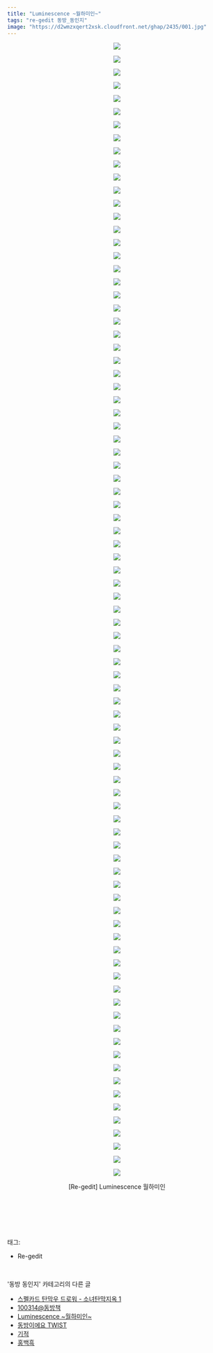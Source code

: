 ```yaml
---
title: "Luminescence ~월하미인~"
tags: "re-gedit 동방_동인지"
image: "https://d2wmzxqert2xsk.cloudfront.net/ghap/2435/001.jpg"
---
```

<div class="article">
<p style="text-align: center; clear: none; float: none;"><img src="{{ site.imgserver11 }}/ghap/2435/001.jpg"/></p>
<p style="text-align: center; clear: none; float: none;"><img src="{{ site.imgserver11 }}/ghap/2435/002.jpg"/></p>
<p style="text-align: center; clear: none; float: none;"><img src="{{ site.imgserver11 }}/ghap/2435/003.jpg"/></p>
<p style="text-align: center; clear: none; float: none;"><img src="{{ site.imgserver11 }}/ghap/2435/004.jpg"/></p>
<p style="text-align: center; clear: none; float: none;"><img src="{{ site.imgserver11 }}/ghap/2435/005.jpg"/></p>
<p style="text-align: center; clear: none; float: none;"><img src="{{ site.imgserver11 }}/ghap/2435/006.jpg"/></p>
<p style="text-align: center; clear: none; float: none;"><img src="{{ site.imgserver11 }}/ghap/2435/007.jpg"/></p>
<p style="text-align: center; clear: none; float: none;"><img src="{{ site.imgserver11 }}/ghap/2435/008.jpg"/></p>
<p style="text-align: center; clear: none; float: none;"><img src="{{ site.imgserver11 }}/ghap/2435/009.jpg"/></p>
<p style="text-align: center; clear: none; float: none;"><img src="{{ site.imgserver11 }}/ghap/2435/010.jpg"/></p>
<p style="text-align: center; clear: none; float: none;"><img src="{{ site.imgserver11 }}/ghap/2435/011.jpg"/></p>
<p style="text-align: center; clear: none; float: none;"><img src="{{ site.imgserver11 }}/ghap/2435/012.jpg"/></p>
<p style="text-align: center; clear: none; float: none;"><img src="{{ site.imgserver11 }}/ghap/2435/013.jpg"/></p>
<p style="text-align: center; clear: none; float: none;"><img src="{{ site.imgserver11 }}/ghap/2435/014.jpg"/></p>
<p style="text-align: center; clear: none; float: none;"><img src="{{ site.imgserver11 }}/ghap/2435/015.jpg"/></p>
<p style="text-align: center; clear: none; float: none;"><img src="{{ site.imgserver11 }}/ghap/2435/016.jpg"/></p>
<p style="text-align: center; clear: none; float: none;"><img src="{{ site.imgserver11 }}/ghap/2435/017.jpg"/></p>
<p style="text-align: center; clear: none; float: none;"><img src="{{ site.imgserver11 }}/ghap/2435/018.jpg"/></p>
<p style="text-align: center; clear: none; float: none;"><img src="{{ site.imgserver11 }}/ghap/2435/019.jpg"/></p>
<p style="text-align: center; clear: none; float: none;"><img src="{{ site.imgserver11 }}/ghap/2435/020.jpg"/></p>
<p style="text-align: center; clear: none; float: none;"><img src="{{ site.imgserver11 }}/ghap/2435/021.jpg"/></p>
<p style="text-align: center; clear: none; float: none;"><img src="{{ site.imgserver11 }}/ghap/2435/022.jpg"/></p>
<p style="text-align: center; clear: none; float: none;"><img src="{{ site.imgserver11 }}/ghap/2435/023.jpg"/></p>
<p style="text-align: center; clear: none; float: none;"><img src="{{ site.imgserver11 }}/ghap/2435/024.jpg"/></p>
<p style="text-align: center; clear: none; float: none;"><img src="{{ site.imgserver11 }}/ghap/2435/025.jpg"/></p>
<p style="text-align: center; clear: none; float: none;"><img src="{{ site.imgserver11 }}/ghap/2435/026.jpg"/></p>
<p style="text-align: center; clear: none; float: none;"><img src="{{ site.imgserver11 }}/ghap/2435/027.jpg"/></p>
<p style="text-align: center; clear: none; float: none;"><img src="{{ site.imgserver11 }}/ghap/2435/028.jpg"/></p>
<p style="text-align: center; clear: none; float: none;"><img src="{{ site.imgserver11 }}/ghap/2435/029.jpg"/></p>
<p style="text-align: center; clear: none; float: none;"><img src="{{ site.imgserver11 }}/ghap/2435/030.jpg"/></p>
<p style="text-align: center; clear: none; float: none;"><img src="{{ site.imgserver11 }}/ghap/2435/031.jpg"/></p>
<p style="text-align: center; clear: none; float: none;"><img src="{{ site.imgserver11 }}/ghap/2435/032.jpg"/></p>
<p style="text-align: center; clear: none; float: none;"><img src="{{ site.imgserver11 }}/ghap/2435/033.jpg"/></p>
<p style="text-align: center; clear: none; float: none;"><img src="{{ site.imgserver11 }}/ghap/2435/034.jpg"/></p>
<p style="text-align: center; clear: none; float: none;"><img src="{{ site.imgserver11 }}/ghap/2435/035.jpg"/></p>
<p style="text-align: center; clear: none; float: none;"><img src="{{ site.imgserver11 }}/ghap/2435/036.jpg"/></p>
<p style="text-align: center; clear: none; float: none;"><img src="{{ site.imgserver11 }}/ghap/2435/037.jpg"/></p>
<p style="text-align: center; clear: none; float: none;"><img src="{{ site.imgserver11 }}/ghap/2435/038.jpg"/></p>
<p style="text-align: center; clear: none; float: none;"><img src="{{ site.imgserver11 }}/ghap/2435/039.jpg"/></p>
<p style="text-align: center; clear: none; float: none;"><img src="{{ site.imgserver11 }}/ghap/2435/040.jpg"/></p>
<p style="text-align: center; clear: none; float: none;"><img src="{{ site.imgserver11 }}/ghap/2435/041.jpg"/></p>
<p style="text-align: center; clear: none; float: none;"><img src="{{ site.imgserver11 }}/ghap/2435/042.jpg"/></p>
<p style="text-align: center; clear: none; float: none;"><img src="{{ site.imgserver11 }}/ghap/2435/043.jpg"/></p>
<p style="text-align: center; clear: none; float: none;"><img src="{{ site.imgserver11 }}/ghap/2435/044.jpg"/></p>
<p style="text-align: center; clear: none; float: none;"><img src="{{ site.imgserver11 }}/ghap/2435/045.jpg"/></p>
<p style="text-align: center; clear: none; float: none;"><img src="{{ site.imgserver11 }}/ghap/2435/046.jpg"/></p>
<p style="text-align: center; clear: none; float: none;"><img src="{{ site.imgserver11 }}/ghap/2435/047.jpg"/></p>
<p style="text-align: center; clear: none; float: none;"><img src="{{ site.imgserver11 }}/ghap/2435/048.jpg"/></p>
<p style="text-align: center; clear: none; float: none;"><img src="{{ site.imgserver11 }}/ghap/2435/049.jpg"/></p>
<p style="text-align: center; clear: none; float: none;"><img src="{{ site.imgserver11 }}/ghap/2435/050.jpg"/></p>
<p style="text-align: center; clear: none; float: none;"><img src="{{ site.imgserver11 }}/ghap/2435/051.jpg"/></p>
<p style="text-align: center; clear: none; float: none;"><img src="{{ site.imgserver11 }}/ghap/2435/052.jpg"/></p>
<p style="text-align: center; clear: none; float: none;"><img src="{{ site.imgserver11 }}/ghap/2435/053.jpg"/></p>
<p style="text-align: center; clear: none; float: none;"><img src="{{ site.imgserver11 }}/ghap/2435/054.jpg"/></p>
<p style="text-align: center; clear: none; float: none;"><img src="{{ site.imgserver11 }}/ghap/2435/055.jpg"/></p>
<p style="text-align: center; clear: none; float: none;"><img src="{{ site.imgserver11 }}/ghap/2435/056.jpg"/></p>
<p style="text-align: center; clear: none; float: none;"><img src="{{ site.imgserver11 }}/ghap/2435/057.jpg"/></p>
<p style="text-align: center; clear: none; float: none;"><img src="{{ site.imgserver11 }}/ghap/2435/058.jpg"/></p>
<p style="text-align: center; clear: none; float: none;"><img src="{{ site.imgserver11 }}/ghap/2435/059.jpg"/></p>
<p style="text-align: center; clear: none; float: none;"><img src="{{ site.imgserver11 }}/ghap/2435/060.jpg"/></p>
<p style="text-align: center; clear: none; float: none;"><img src="{{ site.imgserver11 }}/ghap/2435/061.jpg"/></p>
<p style="text-align: center; clear: none; float: none;"><img src="{{ site.imgserver11 }}/ghap/2435/062.jpg"/></p>
<p style="text-align: center; clear: none; float: none;"><img src="{{ site.imgserver11 }}/ghap/2435/063.jpg"/></p>
<p style="text-align: center; clear: none; float: none;"><img src="{{ site.imgserver11 }}/ghap/2435/064.jpg"/></p>
<p style="text-align: center; clear: none; float: none;"><img src="{{ site.imgserver11 }}/ghap/2435/065.jpg"/></p>
<p style="text-align: center; clear: none; float: none;"><img src="{{ site.imgserver11 }}/ghap/2435/066.jpg"/></p>
<p style="text-align: center; clear: none; float: none;"><img src="{{ site.imgserver11 }}/ghap/2435/067.jpg"/></p>
<p style="text-align: center; clear: none; float: none;"><img src="{{ site.imgserver11 }}/ghap/2435/068.jpg"/></p>
<p style="text-align: center; clear: none; float: none;"><img src="{{ site.imgserver11 }}/ghap/2435/069.jpg"/></p>
<p style="text-align: center; clear: none; float: none;"><img src="{{ site.imgserver11 }}/ghap/2435/070.jpg"/></p>
<p style="text-align: center; clear: none; float: none;"><img src="{{ site.imgserver11 }}/ghap/2435/071.jpg"/></p>
<p style="text-align: center; clear: none; float: none;"><img src="{{ site.imgserver11 }}/ghap/2435/072.jpg"/></p>
<p style="text-align: center; clear: none; float: none;"><img src="{{ site.imgserver11 }}/ghap/2435/073.jpg"/></p>
<p style="text-align: center; clear: none; float: none;"><img src="{{ site.imgserver11 }}/ghap/2435/074.jpg"/></p>
<p style="text-align: center; clear: none; float: none;"><img src="{{ site.imgserver11 }}/ghap/2435/075.jpg"/></p>
<p style="text-align: center; clear: none; float: none;"><img src="{{ site.imgserver11 }}/ghap/2435/076.jpg"/></p>
<p style="text-align: center; clear: none; float: none;"><img src="{{ site.imgserver11 }}/ghap/2435/077.jpg"/></p>
<p style="text-align: center; clear: none; float: none;"><img src="{{ site.imgserver11 }}/ghap/2435/078.jpg"/></p>
<p style="text-align: center; clear: none; float: none;"><img src="{{ site.imgserver11 }}/ghap/2435/079.jpg"/></p>
<p style="text-align: center; clear: none; float: none;"><img src="{{ site.imgserver11 }}/ghap/2435/080.jpg"/></p>
<p style="text-align: center; clear: none; float: none;"><img src="{{ site.imgserver11 }}/ghap/2435/081.jpg"/></p>
<p style="text-align: center; clear: none; float: none;"><img src="{{ site.imgserver11 }}/ghap/2435/082.jpg"/></p>
<p style="text-align: center; clear: none; float: none;"><img src="{{ site.imgserver11 }}/ghap/2435/083.jpg"/></p>
<p style="text-align: center; clear: none; float: none;"><img src="{{ site.imgserver11 }}/ghap/2435/084.jpg"/></p>
<p style="text-align: center; clear: none; float: none;"><img src="{{ site.imgserver11 }}/ghap/2435/085.jpg"/></p>
<p style="text-align: center; clear: none; float: none;"><img src="{{ site.imgserver11 }}/ghap/2435/086.jpg"/></p>
<p style="text-align: center; clear: none; float: none;"><img src="{{ site.imgserver11 }}/ghap/2435/087.jpg"/></p>
<p style="text-align: center; clear: none; float: none;">[Re-gedit] Luminescence 월하미인</p>
<p style="text-align: center; clear: none; float: none;"><br/></p>
<p><br/></p>
</div><br/>
<div class="tagTrail">
<p>태그: </p>
<ul>
<li>Re-gedit</li>
</ul>
</div><br/>
<div class="another">
<p>'동방 동인지' 카테고리의 다른 글</p>
<ul>
<li><a href="/ghap_2438">스펠카드 탄막우 드로워 - 소녀탄막지옥 1</a></li>
<li><a href="/ghap_2436">100314@동방책</a></li>
<li><a href="/ghap_2435">Luminescence ~월하미인~</a></li>
<li><a href="/ghap_2434">동방이에요 TWIST</a></li>
<li><a href="/ghap_2433">기적</a></li>
<li><a href="/ghap_2432">홍백흑</a></li>
</ul>
</div><br/>
<div class="cb_module cb_fluid">
<div class="cb_wrt cb_profile">
</div><!-- commentList close -->
</div><br/>
